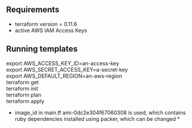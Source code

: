 ## Requirements
* terraform version = 0.11.6
* active AWS IAM Access Keys

## Running templates
export AWS_ACCESS_KEY_ID=an-access-key<br/>
export AWS_SECRET_ACCESS_KEY=a-secret-key<br/>
export AWS_DEFAULT_REGION=an-aws-region<br/>
terraform get<br/>
terraform init<br/>
terraform plan<br/>
terraform apply<br/>

* image_id in main.tf ami-0dc2e304f67060308 is used, which contains ruby dependencies installed using packer, which can be changed  *